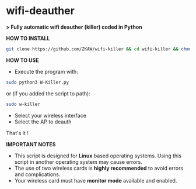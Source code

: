 # wifi-deauther
**> Fully automatic wifi deauther (killer) coded in Python**

**HOW TO INSTALL**

``` bash
git clone https://github.com/ZKAW/wifi-killer && cd wifi-killer && chmod +x INSTALL && sudo ./INSTALL
```

**HOW TO USE**

* Execute the program with:
``` bash
sudo python3 W-Killer.py 
```
or (if you added the script to path):
``` bash
sudo w-killer
```
* Select your wireless interface
* Select the AP to deauth

That's it !

**IMPORTANT NOTES**

- This script is designed for **Linux** based operating systems. Using this script in another operating system may cause errors.
- The use of two wireless cards is **highly recommended** to avoid errors and complications.
- Your wireless card must have **monitor mode** available and enabled.